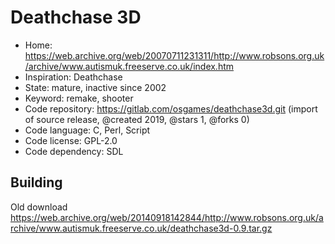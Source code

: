 # Deathchase 3D

- Home: https://web.archive.org/web/20070711231311/http://www.robsons.org.uk/archive/www.autismuk.freeserve.co.uk/index.htm
- Inspiration: Deathchase
- State: mature, inactive since 2002
- Keyword: remake, shooter
- Code repository: https://gitlab.com/osgames/deathchase3d.git (import of source release, @created 2019, @stars 1, @forks 0)
- Code language: C, Perl, Script
- Code license: GPL-2.0
- Code dependency: SDL

## Building

Old download https://web.archive.org/web/20140918142844/http://www.robsons.org.uk/archive/www.autismuk.freeserve.co.uk/deathchase3d-0.9.tar.gz